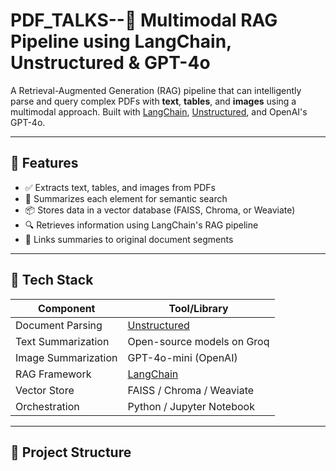 # PDF_TALKS--📄 Multimodal RAG Pipeline using LangChain, Unstructured & GPT-4o

A Retrieval-Augmented Generation (RAG) pipeline that can intelligently parse and query complex PDFs with **text**, **tables**, and **images** using a multimodal approach. Built with [LangChain](https://github.com/langchain-ai/langchain), [Unstructured](https://github.com/Unstructured-IO/unstructured), and OpenAI's GPT-4o.

---

## 🚀 Features

- ✅ Extracts text, tables, and images from PDFs
- 🧠 Summarizes each element for semantic search
- 📦 Stores data in a vector database (FAISS, Chroma, or Weaviate)
- 🔍 Retrieves information using LangChain's RAG pipeline
- 📎 Links summaries to original document segments

---

## 🧰 Tech Stack

| Component        | Tool/Library        |
|------------------|---------------------|
| Document Parsing | [Unstructured](https://github.com/Unstructured-IO/unstructured) |
| Text Summarization | Open-source models on Groq |
| Image Summarization | GPT-4o-mini (OpenAI) |
| RAG Framework    | [LangChain](https://github.com/langchain-ai/langchain) |
| Vector Store     | FAISS / Chroma / Weaviate |
| Orchestration    | Python / Jupyter Notebook |

---

## 📂 Project Structure

